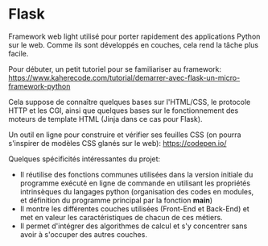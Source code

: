 # Flask
Framework web light utilisé pour porter rapidement des applications Python sur le web. Comme ils sont développés en couches, cela rend la tâche plus facile. 

Pour débuter, un petit tutoriel pour se familiariser au framework: https://www.kaherecode.com/tutorial/demarrer-avec-flask-un-micro-framework-python

Cela suppose de connaître quelques bases sur l'HTML/CSS, le protocole HTTP et les CGI, ainsi que quelques bases sur le fonctionnement des moteurs de template HTML (Jinja dans ce cas pour Flask).

Un outil en ligne pour construire et vérifier ses feuilles CSS (on pourra s'inspirer de modèles CSS glanés sur le web): https://codepen.io/

Quelques spécificités intéressantes du projet:
- Il réutilise des fonctions communes utilisées dans la version initiale du programme exécuté en ligne de commande en utilisant les propriétés intrinsèques du langages python (organisation des codes en modules, et définition du programme principal par la fonction __main__)
- Il montre les différentes couches utilisées (Front-End et Back-End) et met en valeur les caractéristiques de chacun de ces métiers.
- Il permet d'intégrer des algorithmes de calcul et s'y concentrer sans avoir à s'occuper des autres couches.


